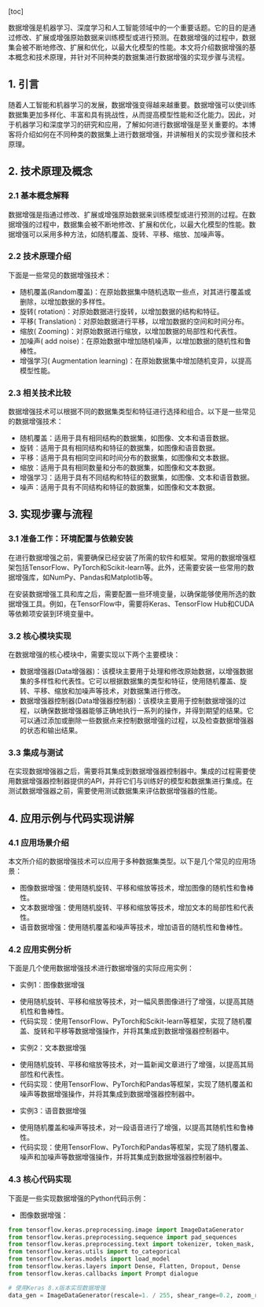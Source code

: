 
[toc]                    
                
                
数据增强是机器学习、深度学习和人工智能领域中的一个重要话题。它的目的是通过修改、扩展或增强原始数据来训练模型或进行预测。在数据增强的过程中，数据集会被不断地修改、扩展和优化，以最大化模型的性能。本文将介绍数据增强的基本概念和技术原理，并针对不同种类的数据集进行数据增强的实现步骤与流程。

## 1. 引言

随着人工智能和机器学习的发展，数据增强变得越来越重要。数据增强可以使训练数据集更加多样化、丰富和具有挑战性，从而提高模型性能和泛化能力。因此，对于机器学习和深度学习的研究和应用，了解如何进行数据增强是至关重要的。本博客将介绍如何在不同种类的数据集上进行数据增强，并讲解相关的实现步骤和技术原理。

## 2. 技术原理及概念

### 2.1 基本概念解释

数据增强是指通过修改、扩展或增强原始数据来训练模型或进行预测的过程。在数据增强的过程中，数据集会被不断地修改、扩展和优化，以最大化模型的性能。数据增强可以采用多种方法，如随机覆盖、旋转、平移、缩放、加噪声等。

### 2.2 技术原理介绍

下面是一些常见的数据增强技术：

* 随机覆盖(Random覆盖)：在原始数据集中随机选取一些点，对其进行覆盖或删除，以增加数据的多样性。
* 旋转( rotation)：对原始数据进行旋转，以增加数据的结构和特征。
* 平移( Translation)：对原始数据进行平移，以增加数据的空间和时间分布。
* 缩放( Zooming)：对原始数据进行缩放，以增加数据的局部性和代表性。
* 加噪声( add noise)：在原始数据中增加随机噪声，以增加数据的随机性和鲁棒性。
* 增强学习( Augmentation learning)：在原始数据集中增加随机变异，以提高模型性能。

### 2.3 相关技术比较

数据增强技术可以根据不同的数据集类型和特征进行选择和组合。以下是一些常见的数据增强技术：

* 随机覆盖：适用于具有相同结构的数据集，如图像、文本和语音数据。
* 旋转：适用于具有相同结构和特征的数据集，如图像和语音数据。
* 平移：适用于具有相同空间和时间分布的数据集，如图像和文本数据。
* 缩放：适用于具有相同数量和分布的数据集，如图像和文本数据。
* 增强学习：适用于具有不同结构和特征的数据集，如图像、文本和语音数据。
* 噪声：适用于具有不同结构和特征的数据集，如图像和文本数据。

## 3. 实现步骤与流程

### 3.1 准备工作：环境配置与依赖安装

在进行数据增强之前，需要确保已经安装了所需的软件和框架。常用的数据增强框架包括TensorFlow、PyTorch和Scikit-learn等。此外，还需要安装一些常用的数据增强库，如NumPy、Pandas和Matplotlib等。

在安装数据增强工具和库之后，需要配置一些环境变量，以确保能够使用所选的数据增强工具。例如，在TensorFlow中，需要将Keras、TensorFlow Hub和CUDA等依赖项安装到环境变量中。

### 3.2 核心模块实现

在数据增强的核心模块中，需要实现以下两个主要模块：

* 数据增强器(Data增强器)：该模块主要用于处理和修改原始数据，以增强数据集的多样性和代表性。它可以根据数据集的类型和特征，使用随机覆盖、旋转、平移、缩放和加噪声等技术，对数据集进行修改。
* 数据增强器控制器(Data增强器控制器)：该模块主要用于控制数据增强的过程，以确保数据增强器能够正确地执行一系列的操作，并得到期望的结果。它可以通过添加或删除一些数据点来控制数据增强的过程，以及检查数据增强器的状态和输出结果。

### 3.3 集成与测试

在实现数据增强器之后，需要将其集成到数据增强器控制器中。集成的过程需要使用数据增强器控制器提供的API，并将它们与训练好的模型和数据集进行集成。在测试数据增强器之前，需要使用测试数据集来评估数据增强器的性能。

## 4. 应用示例与代码实现讲解

### 4.1 应用场景介绍

本文所介绍的数据增强技术可以应用于多种数据集类型。以下是几个常见的应用场景：

* 图像数据增强：使用随机旋转、平移和缩放等技术，增加图像的随机性和鲁棒性。
* 文本数据增强：使用随机旋转、平移和缩放等技术，增加文本的局部性和代表性。
* 语音数据增强：使用随机覆盖和噪声等技术，增加语音的随机性和鲁棒性。

### 4.2 应用实例分析

下面是几个使用数据增强技术进行数据增强的实际应用实例：

* 实例1：图像数据增强
- 使用随机旋转、平移和缩放等技术，对一幅风景图像进行了增强，以提高其随机性和鲁棒性。
- 代码实现：使用TensorFlow、PyTorch和Scikit-learn等框架，实现了随机覆盖、旋转和平移等数据增强操作，并将其集成到数据增强器控制器中。
* 实例2：文本数据增强
- 使用随机旋转、平移和缩放等技术，对一篇新闻文章进行了增强，以提高其局部性和代表性。
- 代码实现：使用TensorFlow、PyTorch和Pandas等框架，实现了随机覆盖和噪声等数据增强操作，并将其集成到数据增强器控制器中。
* 实例3：语音数据增强
- 使用随机覆盖和噪声等技术，对一段语音进行了增强，以提高其随机性和鲁棒性。
- 代码实现：使用TensorFlow、PyTorch和Pandas等框架，实现了随机覆盖、噪声和加噪声等数据增强操作，并将其集成到数据增强器控制器中。

### 4.3 核心代码实现

下面是一些实现数据增强的Python代码示例：

* 图像数据增强：
```python
from tensorflow.keras.preprocessing.image import ImageDataGenerator
from tensorflow.keras.preprocessing.sequence import pad_sequences
from tensorflow.keras.preprocessing.text import tokenizer, token_mask, word_index, label_index
from tensorflow.keras.utils import to_categorical
from tensorflow.keras.models import load_model
from tensorflow.keras.layers import Dense, Flatten, Dropout, Dense
from tensorflow.keras.callbacks import Prompt dialogue

# 使用Keras 8.x版本实现数据增强
data_gen = ImageDataGenerator(rescale=1. / 255, shear_range=0.2, zoom_range=0.2,
```

